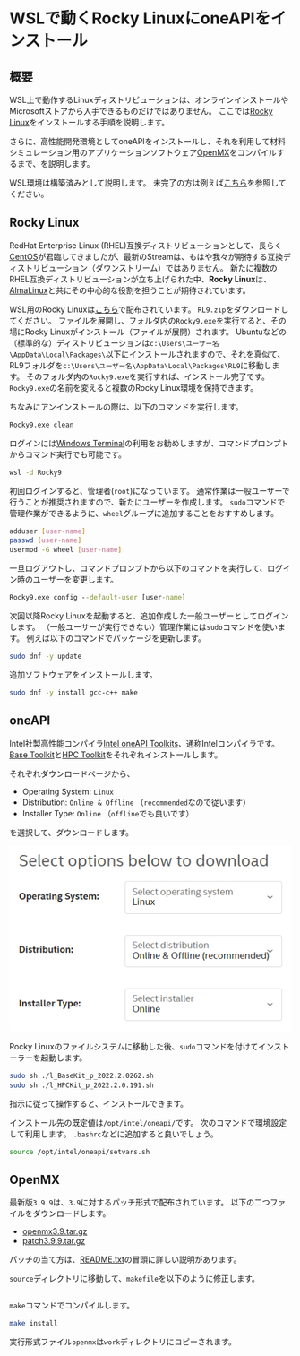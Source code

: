 # WSLで動くRocky LinuxにoneAPIをインストール

## 概要

WSL上で動作するLinuxディストリビューションは、オンラインインストールやMicrosoftストアから入手できるものだけではありません。
ここでは[Rocky Linux](https://rockylinux.org/ja)をインストールする手順を説明します。

さらに、高性能開発環境としてoneAPIをインストールし、それを利用して材料シミュレーション用のアプリケーションソフトウェア[OpenMX](http://www.openmx-square.org/)をコンパイルするまで、を説明します。

WSL環境は構築済みとして説明します。
未完了の方は例えば[こちら](./README.md)を参照してください。

## Rocky Linux

RedHat Enterprise Linux (RHEL)互換ディストリビューションとして、長らく[CentOS](https://www.centos.org/)が君臨してきましたが、最新のStreamは、もはや我々が期待する互換ディストリビューション（ダウンストリーム）ではありません。
新たに複数のRHEL互換ディストリビューションが立ち上げられた中、**Rocky Linux**は、[AlmaLinux](https://almalinux.org/ja/)と共にその中心的な役割を担うことが期待されています。

WSL用のRocky Linuxは[こちら](https://github.com/mishamosher/RL-WSL)で配布されています。
`RL9.zip`をダウンロードしてください。
ファイルを展開し、フォルダ内の`Rocky9.exe`を実行すると、その場にRocky Linuxがインストール（ファイルが展開）されます。
Ubuntuなどの（標準的な）ディストリビューションは`c:\Users\ユーザー名\AppData\Local\Packages\`以下にインストールされますので、それを真似て、RL9フォルダを`c:\Users\ユーザー名\AppData\Local\Packages\RL9`に移動します。
そのフォルダ内の`Rocky9.exe`を実行すれば、インストール完了です。
`Rocky9.exe`の名前を変えると複数のRocky Linux環境を保持できます。

ちなみにアンインストールの際は、以下のコマンドを実行します。

```cmd
Rocky9.exe clean
```

ログインには[Windows Terminal](https://apps.microsoft.com/store/detail/windows-terminal/9N0DX20HK701?gl=jp)の利用をお勧めしますが、コマンドプロンプトからコマンド実行でも可能です。

```cmd
wsl -d Rocky9
```

初回ログインすると、管理者(`root`)になっています。
通常作業は一般ユーザーで行うことが推奨されますので、新たにユーザーを作成します。
`sudo`コマンドで管理作業ができるように、`wheel`グループに追加することをおすすめします。

```sh
adduser [user-name]
passwd [user-name]
usermod -G wheel [user-name]
```

一旦ログアウトし、コマンドプロンプトから以下のコマンドを実行して、ログイン時のユーザーを変更します。

```cmd
Rocky9.exe config --default-user [user-name]
```

次回以降Rocky Linuxを起動すると、追加作成した一般ユーザーとしてログインします。
（一般ユーサーが実行できない）管理作業には`sudo`コマンドを使います。
例えば以下のコマンドでパッケージを更新します。

```sh
sudo dnf -y update
```

追加ソフトウェアをインストールします。

```sh
sudo dnf -y install gcc-c++ make
```

## oneAPI

Intel社製高性能コンパイラ[Intel oneAPI Toolkits](https://www.intel.com/content/www/us/en/developer/articles/news/free-intel-software-developer-tools.html)、通称Intelコンパイラです。
[Base Toolkit](https://www.intel.com/content/www/us/en/developer/tools/oneapi/base-toolkit.html)と[HPC Toolkit](https://www.intel.com/content/www/us/en/developer/tools/oneapi/hpc-toolkit.html)をそれぞれインストールします。

それぞれダウンロードページから、

- Operating System: `Linux`
- Distribution: `Online & Offline` （`recommended`なので従います）
- Installer Type: `Online` （`offline`でも良いです）

を選択して、ダウンロードします。

![oneapidl.png](./images/oneapidl.png)

Rocky Linuxのファイルシステムに移動した後、`sudo`コマンドを付けてインストーラーを起動します。

```sh
sudo sh ./l_BaseKit_p_2022.2.0262.sh
sudo sh ./l_HPCKit_p_2022.2.0.191.sh
```

指示に従って操作すると、インストールできます。

インストール先の既定値は`/opt/intel/oneapi/`です。
次のコマンドで環境設定して利用します。
`.bashrc`などに追加すると良いでしょう。

```sh
source /opt/intel/oneapi/setvars.sh
```

## OpenMX

最新版`3.9.9`は、`3.9`に対するパッチ形式で配布されています。
以下の二つファイルをダウンロードします。

- [openmx3.9.tar.gz](http://t-ozaki.issp.u-tokyo.ac.jp/openmx3.9.tar.gz)
- [patch3.9.9.tar.gz](http://www.openmx-square.org/bugfixed/21Oct17/patch3.9.9.tar.gz)

パッチの当て方は、[README.txt](http://www.openmx-square.org/bugfixed/21Oct17/README.txt)の冒頭に詳しい説明があります。

`source`ディレクトリに移動して、`makefile`を以下のように修正します。

```diff

```

`make`コマンドでコンパイルします。

```sh
make install
```

実行形式ファイル`openmx`は`work`ディレクトリにコピーされます。
